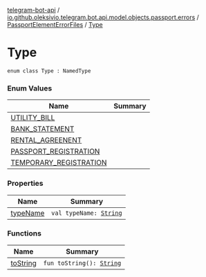 [telegram-bot-api](../../../index.md) / [io.github.oleksivio.telegram.bot.api.model.objects.passport.errors](../../index.md) / [PassportElementErrorFiles](../index.md) / [Type](./index.md)

# Type

`enum class Type : NamedType`

### Enum Values

| Name | Summary |
|---|---|
| [UTILITY_BILL](-u-t-i-l-i-t-y_-b-i-l-l.md) |  |
| [BANK_STATEMENT](-b-a-n-k_-s-t-a-t-e-m-e-n-t.md) |  |
| [RENTAL_AGREENENT](-r-e-n-t-a-l_-a-g-r-e-e-n-e-n-t.md) |  |
| [PASSPORT_REGISTRATION](-p-a-s-s-p-o-r-t_-r-e-g-i-s-t-r-a-t-i-o-n.md) |  |
| [TEMPORARY_REGISTRATION](-t-e-m-p-o-r-a-r-y_-r-e-g-i-s-t-r-a-t-i-o-n.md) |  |

### Properties

| Name | Summary |
|---|---|
| [typeName](type-name.md) | `val typeName: `[`String`](https://kotlinlang.org/api/latest/jvm/stdlib/kotlin/-string/index.html) |

### Functions

| Name | Summary |
|---|---|
| [toString](to-string.md) | `fun toString(): `[`String`](https://kotlinlang.org/api/latest/jvm/stdlib/kotlin/-string/index.html) |
